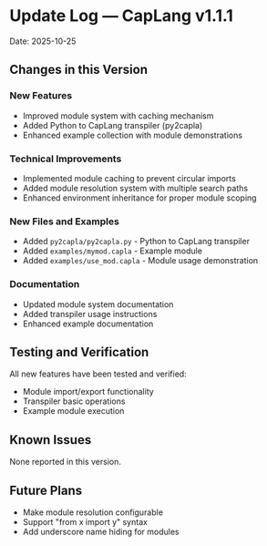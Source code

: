 # Update Log — CapLang v1.1.1

Date: 2025-10-25

## Changes in this Version

### New Features
- Improved module system with caching mechanism
- Added Python to CapLang transpiler (py2capla)
- Enhanced example collection with module demonstrations

### Technical Improvements
- Implemented module caching to prevent circular imports
- Added module resolution system with multiple search paths
- Enhanced environment inheritance for proper module scoping

### New Files and Examples
- Added `py2capla/py2capla.py` - Python to CapLang transpiler
- Added `examples/mymod.capla` - Example module
- Added `examples/use_mod.capla` - Module usage demonstration

### Documentation
- Updated module system documentation
- Added transpiler usage instructions
- Enhanced example documentation

## Testing and Verification
All new features have been tested and verified:
- Module import/export functionality
- Transpiler basic operations
- Example module execution

## Known Issues
None reported in this version.

## Future Plans
- Make module resolution configurable
- Support "from x import y" syntax
- Add underscore name hiding for modules